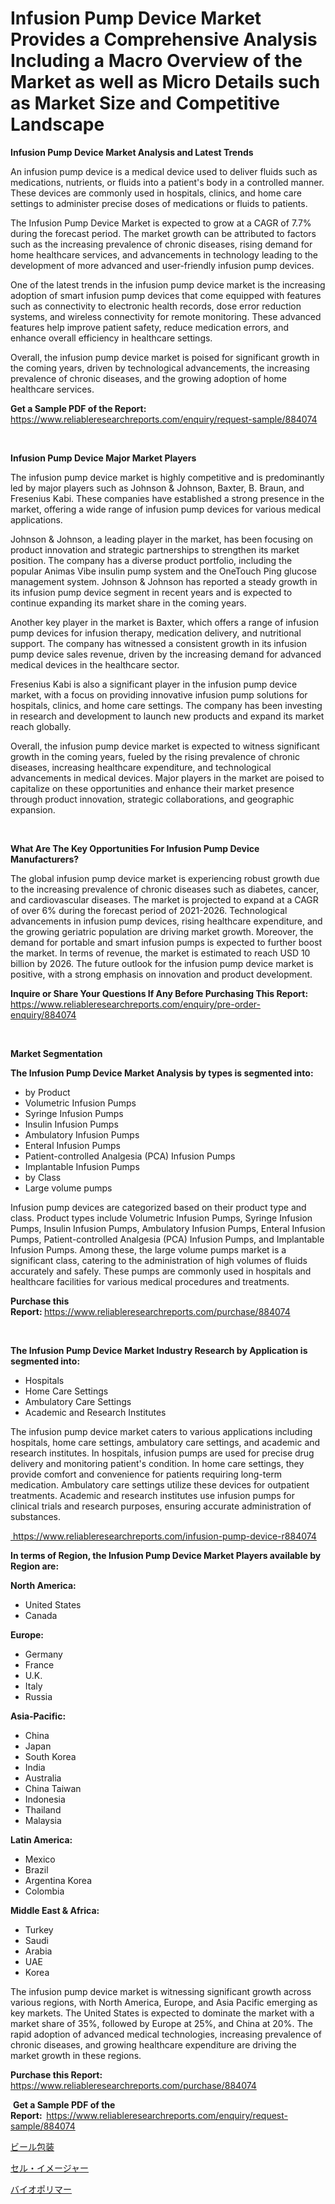 <p><h1>Infusion Pump Device Market Provides a Comprehensive Analysis Including a Macro Overview of the Market as well as Micro Details such as Market Size and Competitive Landscape</h1></p><p><strong>Infusion Pump Device Market Analysis and Latest Trends</strong></p>
<p><p>An infusion pump device is a medical device used to deliver fluids such as medications, nutrients, or fluids into a patient's body in a controlled manner. These devices are commonly used in hospitals, clinics, and home care settings to administer precise doses of medications or fluids to patients.</p><p>The Infusion Pump Device Market is expected to grow at a CAGR of 7.7% during the forecast period. The market growth can be attributed to factors such as the increasing prevalence of chronic diseases, rising demand for home healthcare services, and advancements in technology leading to the development of more advanced and user-friendly infusion pump devices.</p><p>One of the latest trends in the infusion pump device market is the increasing adoption of smart infusion pump devices that come equipped with features such as connectivity to electronic health records, dose error reduction systems, and wireless connectivity for remote monitoring. These advanced features help improve patient safety, reduce medication errors, and enhance overall efficiency in healthcare settings.</p><p>Overall, the infusion pump device market is poised for significant growth in the coming years, driven by technological advancements, the increasing prevalence of chronic diseases, and the growing adoption of home healthcare services.</p></p>
<p><strong>Get a Sample PDF of the Report:&nbsp;</strong> <a href="https://www.reliableresearchreports.com/enquiry/request-sample/884074">https://www.reliableresearchreports.com/enquiry/request-sample/884074</a></p>
<p>&nbsp;</p>
<p><strong>Infusion Pump Device Major Market Players</strong></p>
<p><p>The infusion pump device market is highly competitive and is predominantly led by major players such as Johnson & Johnson, Baxter, B. Braun, and Fresenius Kabi. These companies have established a strong presence in the market, offering a wide range of infusion pump devices for various medical applications.</p><p>Johnson & Johnson, a leading player in the market, has been focusing on product innovation and strategic partnerships to strengthen its market position. The company has a diverse product portfolio, including the popular Animas Vibe insulin pump system and the OneTouch Ping glucose management system. Johnson & Johnson has reported a steady growth in its infusion pump device segment in recent years and is expected to continue expanding its market share in the coming years.</p><p>Another key player in the market is Baxter, which offers a range of infusion pump devices for infusion therapy, medication delivery, and nutritional support. The company has witnessed a consistent growth in its infusion pump device sales revenue, driven by the increasing demand for advanced medical devices in the healthcare sector.</p><p>Fresenius Kabi is also a significant player in the infusion pump device market, with a focus on providing innovative infusion pump solutions for hospitals, clinics, and home care settings. The company has been investing in research and development to launch new products and expand its market reach globally.</p><p>Overall, the infusion pump device market is expected to witness significant growth in the coming years, fueled by the rising prevalence of chronic diseases, increasing healthcare expenditure, and technological advancements in medical devices. Major players in the market are poised to capitalize on these opportunities and enhance their market presence through product innovation, strategic collaborations, and geographic expansion.</p></p>
<p>&nbsp;</p>
<p><strong>What Are The Key Opportunities For Infusion Pump Device Manufacturers?</strong></p>
<p><p>The global infusion pump device market is experiencing robust growth due to the increasing prevalence of chronic diseases such as diabetes, cancer, and cardiovascular diseases. The market is projected to expand at a CAGR of over 6% during the forecast period of 2021-2026. Technological advancements in infusion pump devices, rising healthcare expenditure, and the growing geriatric population are driving market growth. Moreover, the demand for portable and smart infusion pumps is expected to further boost the market. In terms of revenue, the market is estimated to reach USD 10 billion by 2026. The future outlook for the infusion pump device market is positive, with a strong emphasis on innovation and product development.</p></p>
<p><strong>Inquire or Share Your Questions If Any Before Purchasing This Report:</strong> <a href="https://www.reliableresearchreports.com/enquiry/pre-order-enquiry/884074">https://www.reliableresearchreports.com/enquiry/pre-order-enquiry/884074</a></p>
<p>&nbsp;</p>
<p><strong>Market Segmentation</strong></p>
<p><strong>The Infusion Pump Device Market Analysis by types is segmented into:</strong></p>
<p><ul><li>by Product</li><li>Volumetric Infusion Pumps</li><li>Syringe Infusion Pumps</li><li>Insulin Infusion Pumps</li><li>Ambulatory Infusion Pumps</li><li>Enteral Infusion Pumps</li><li>Patient-controlled Analgesia (PCA) Infusion Pumps</li><li>Implantable Infusion Pumps</li><li>by Class</li><li>Large volume pumps</li></ul></p>
<p><p>Infusion pump devices are categorized based on their product type and class. Product types include Volumetric Infusion Pumps, Syringe Infusion Pumps, Insulin Infusion Pumps, Ambulatory Infusion Pumps, Enteral Infusion Pumps, Patient-controlled Analgesia (PCA) Infusion Pumps, and Implantable Infusion Pumps. Among these, the large volume pumps market is a significant class, catering to the administration of high volumes of fluids accurately and safely. These pumps are commonly used in hospitals and healthcare facilities for various medical procedures and treatments.</p></p>
<p><strong>Purchase this Report:&nbsp;</strong><a href="https://www.reliableresearchreports.com/purchase/884074">https://www.reliableresearchreports.com/purchase/884074</a></p>
<p>&nbsp;</p>
<p><strong>The Infusion Pump Device Market Industry Research by Application is segmented into:</strong></p>
<p><ul><li>Hospitals</li><li>Home Care Settings</li><li>Ambulatory Care Settings</li><li>Academic and Research Institutes</li></ul></p>
<p><p>The infusion pump device market caters to various applications including hospitals, home care settings, ambulatory care settings, and academic and research institutes. In hospitals, infusion pumps are used for precise drug delivery and monitoring patient's condition. In home care settings, they provide comfort and convenience for patients requiring long-term medication. Ambulatory care settings utilize these devices for outpatient treatments. Academic and research institutes use infusion pumps for clinical trials and research purposes, ensuring accurate administration of substances.</p></p>
<p><a href="https://www.reliableresearchreports.com/infusion-pump-device-r884074">&nbsp;https://www.reliableresearchreports.com/infusion-pump-device-r884074</a></p>
<p><strong>In terms of Region, the Infusion Pump Device Market Players available by Region are:</strong></p>
<p>
    <p> <strong> North America: </strong>
        <ul>
            <li>United States</li>
            <li>Canada</li>
        </ul>
        </p> 
    <p> <strong> Europe: </strong>
        <ul>
            <li>Germany</li>
            <li>France</li>
            <li>U.K.</li>
            <li>Italy</li>
            <li>Russia</li>
        </ul>
        </p> 
    <p> <strong> Asia-Pacific: </strong>
        <ul>
            <li>China</li>
            <li>Japan</li>
            <li>South Korea</li>
            <li>India</li>
            <li>Australia</li>
            <li>China Taiwan</li>
            <li>Indonesia</li>
            <li>Thailand</li>
            <li>Malaysia</li>
        </ul>
        </p> 
    <p> <strong> Latin America: </strong>
        <ul>
            <li>Mexico</li>
            <li>Brazil</li>
            <li>Argentina Korea</li>
            <li>Colombia</li>
        </ul>
        </p> 
    <p> <strong> Middle East & Africa: </strong>
        <ul>
            <li>Turkey</li>
            <li>Saudi</li>
            <li>Arabia</li>
            <li>UAE</li>
            <li>Korea</li>
        </ul>
    </p>
    </p>
<p><p>The infusion pump device market is witnessing significant growth across various regions, with North America, Europe, and Asia Pacific emerging as key markets. The United States is expected to dominate the market with a market share of 35%, followed by Europe at 25%, and China at 20%. The rapid adoption of advanced medical technologies, increasing prevalence of chronic diseases, and growing healthcare expenditure are driving the market growth in these regions.</p></p>
<p><strong>Purchase this Report: </strong><a href="https://www.reliableresearchreports.com/purchase/884074">https://www.reliableresearchreports.com/purchase/884074</a></p>
<p>&nbsp;<strong>Get a Sample PDF of the Report:&nbsp;&nbsp;</strong><a href="https://www.reliableresearchreports.com/enquiry/request-sample/884074">https://www.reliableresearchreports.com/enquiry/request-sample/884074</a></p>
<p><strong></strong></p>
<p><p><a href="https://github.com/decker5351/Market-Research-Report-List-1/blob/main/261088250942.md">ビール包装</a></p><p><a href="https://github.com/KaydenJohns1964/Market-Research-Report-List-1/blob/main/311699750941.md">セル・イメージャー</a></p><p><a href="https://github.com/tubbs463/Market-Research-Report-List-1/blob/main/302929450943.md">バイオポリマー</a></p></p>